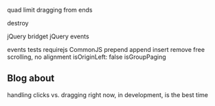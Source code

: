 <!-- set initial x to seleted cell -->
quad limit dragging from ends
<!-- test margins on items -->
<!-- window resize logic -->
<!-- previous / next buttons -->
<!-- disable prev/next buttons when at end of cells -->
<!-- pager dots -->
<!-- click event - links, buttons, inputs -->
destroy
<!-- only animate when moving -->
<!-- add translate -->
jQuery bridget
jQuery events
<!-- HTML init -->
events
tests
requirejs
CommonJS
prepend
append
insert
remove
free scrolling, no alignment
isOriginLeft: false
isGroupPaging

<!-- isWrapAround -->
<!-- IE8 button -->

## Blog about

<!-- wrapAround -->
handling clicks vs. dragging
right now, in development, is the best time
